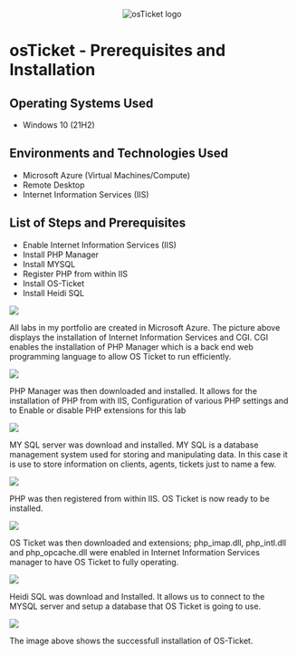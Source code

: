 <p align="center">
<img src="https://i.imgur.com/Clzj7Xs.png" alt="osTicket logo"/>
</p>

<h1>osTicket - Prerequisites and Installation</h1>

<h2>Operating Systems Used </h2>

- Windows 10</b> (21H2)

<h2>Environments and Technologies Used</h2>

- Microsoft Azure (Virtual Machines/Compute)
- Remote Desktop
- Internet Information Services (IIS)

<h2>List of Steps and Prerequisites</h2>

- Enable Internet Information Services (IIS)  
- Install PHP Manager
- Install MYSQL
- Register PHP from within IIS
- Install OS-Ticket
- Install Heidi SQL

 
 <img src=https://i.imgur.com/fgP5riF.png/>
 
 All labs in my portfolio are created in Microsoft Azure. The picture above displays the installation of Internet Information Services and CGI. CGI enables the installation of PHP Manager which is a back end web programming language to allow OS Ticket to run efficiently.

 <img src=https://i.imgur.com/N6HsCyC.png/>
 
 PHP Manager was then downloaded and installed. It allows for the installation of PHP from with IIS, Configuration of various PHP settings and to Enable or disable PHP extensions for this lab
 
  <img src=https://i.imgur.com/U0Hm13C.png/>
     
  MY SQL server was download and installed. MY SQL is a database management system used for storing and manipulating data. In this case it is use to store information on clients, agents, tickets just to name a few.

 <img src=https://i.imgur.com/zBV2nmE.png/>
 
 PHP was then registered from within IIS. OS Ticket is now ready to be installed.
 
<img src=https://i.imgur.com/upKXohr.png/>

OS Ticket was then downloaded and extensions; php_imap.dll, php_intl.dll and php_opcache.dll were enabled in Internet Information Services manager to have OS Ticket to fully operating.

<img src=https://i.imgur.com/od85aKB.png/>

Heidi SQL was download and Installed. It allows us to connect to the MYSQL server and setup a database that OS Ticket is going to use.

<img src=https://i.imgur.com/xWxJoIo.png/>

The image above shows the successfull installation of OS-Ticket.
